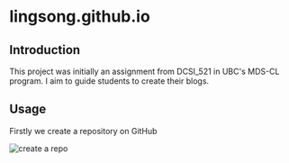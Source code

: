# lingsong.github.io

## Introduction

This project was initially an assignment from DCSI_521 in UBC's MDS-CL program. I aim to guide students to create their blogs.

## Usage

Firstly we create a repository on GitHub

![create a repo](https://img.arnozeng.com/2024/09/12/66e1d0742ee73.png)
